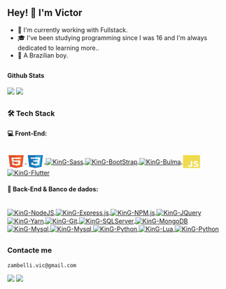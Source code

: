 ## Hey! 👋 I'm Victor

- 💼 I'm currently working with Fullstack.
- 🎓 I've been studying programming since I was 16 and I'm always dedicated to learning more..
- 💚 A Brazilian boy.

##

#### Github Stats

<div>
  <img height="180em" src="https://github-readme-stats.vercel.app/api?username=victorzambelli&show_icons=true&theme=dark&include_all_commits=true&count_private=true"/>
  <img height="180em" src="https://github-readme-stats.vercel.app/api/top-langs/?username=victorzambelli&layout=compact&langs_count=16&theme=dark"/>
</div>

##

### 🛠 Tech Stack

#### 💻 Front-End:

<div style="display: inline_block"><br>
  <a href="https://developer.mozilla.org/pt-BR/docs/Web/HTML">
    <img align="center" alt="KinG-HTML" height="30" width="40" src="https://raw.githubusercontent.com/devicons/devicon/master/icons/html5/html5-original.svg">
  </a>
  
  <a href="https://developer.mozilla.org/pt-BR/docs/Web/CSS">
    <img align="center" alt="KinG-CSS" height="30" width="40" src="https://raw.githubusercontent.com/devicons/devicon/master/icons/css3/css3-original.svg">
  </a>
  
  <a href="https://sass-lang.com/documentation/">
    <img align="center" alt="KinG-Sass" height="30" width="40" src="https://cdn.jsdelivr.net/gh/devicons/devicon/icons/sass/sass-original.svg">
  </a>
  
  <a href="https://getbootstrap.com/docs/4.1/getting-started/introduction/">
    <img align="center" alt="KinG-BootStrap" height="30" width="40" src="https://cdn.jsdelivr.net/gh/devicons/devicon/icons/bootstrap/bootstrap-original.svg">
  </a>
  
  <a href="https://bulma.io/documentation/">
    <img align="center" alt="KinG-Bulma" height="30" width="40" src="https://cdn.jsdelivr.net/gh/devicons/devicon/icons/bulma/bulma-plain.svg">
  </a>
  
  <a href="https://developer.mozilla.org/pt-BR/docs/Web/JavaScript">
    <img align="center" alt="KinG-JavaScript" height="30" width="40" src="https://raw.githubusercontent.com/devicons/devicon/master/icons/javascript/javascript-plain.svg">
  </a>
  
  <a href="https://docs.flutter.dev/">
    <img align="center" alt="KinG-Flutter" height="30" width="40" src="https://cdn.jsdelivr.net/gh/devicons/devicon/icons/flutter/flutter-original.svg">
  </a>
</div>

#### 🔧 Back-End & Banco de dados:
<div style="display: inline_block"><br>
    <a href="https://nodejs.org/en/docs/">
    <img align="center" alt="KinG-NodeJS" height="30" width="40" src="https://cdn.jsdelivr.net/gh/devicons/devicon/icons/nodejs/nodejs-original.svg">
  </a>
  
  <a href="https://expressjs.com/">
    <img align="center" alt="KinG-Express.js" height="30" width="40" src="https://cdn.jsdelivr.net/gh/devicons/devicon/icons/express/express-original-wordmark.svg">
  </a>
  
  <a href="https://www.npmjs.com/">
    <img align="center" alt="KinG-NPM.js" height="30" width="40" src="https://cdn.jsdelivr.net/gh/devicons/devicon/icons/npm/npm-original-wordmark.svg">
  </a>
  
  <a href="https://api.jquery.com/">
    <img align="center" alt="KinG-JQuery" height="30" width="40" src="https://cdn.jsdelivr.net/gh/devicons/devicon/icons/jquery/jquery-original.svg">
  </a>
  
  <a href="https://classic.yarnpkg.com/lang/en/docs/">
    <img align="center" alt="KinG-Yarn" height="30" width="40" src="https://cdn.jsdelivr.net/gh/devicons/devicon/icons/yarn/yarn-original.svg">
  </a>
  
  <a href="https://git-scm.com/doc">
    <img align="center" alt="KinG-Git" height="30" width="40" src="https://cdn.jsdelivr.net/gh/devicons/devicon/icons/git/git-original.svg">
  </a>
  
  <a href="https://learn.microsoft.com/pt-br/sql/">
    <img align="center" alt="KinG-SQLServer" height="30" width="40" src="https://cdn.jsdelivr.net/gh/devicons/devicon/icons/microsoftsqlserver/microsoftsqlserver-plain.svg">
  </a>
  
  <a href="https://www.mongodb.com/docs/">
    <img align="center" alt="KinG-MongoDB" height="30" width="40" src="https://cdn.jsdelivr.net/gh/devicons/devicon/icons/mongodb/mongodb-original.svg">
  </a>
  
  <a href="https://dev.mysql.com/doc/">
    <img align="center" alt="KinG-Mysql" height="30" width="40" src="https://cdn.jsdelivr.net/gh/devicons/devicon/icons/mysql/mysql-original.svg">
  </a>

  <a href="https://dev.mysql.com/doc/">
    <img align="center" alt="KinG-Mysql" height="30" width="40" src="https://cdn.jsdelivr.net/gh/devicons/devicon/icons/mysql/mysql-original.svg">
  </a>
  
  <a href="https://www.postgresql.org/docs/">
    <img align="center" alt="KinG-Python" height="30" width="40" src="https://cdn.jsdelivr.net/gh/devicons/devicon/icons/postgresql/postgresql-original.svg">
  </a>
  
  <a href="https://www.lua.org/docs.html">
    <img align="center" alt="KinG-Lua" height="30" width="40" src="https://cdn.jsdelivr.net/gh/devicons/devicon/icons/lua/lua-original.svg" />
  </a>
  
  <a href="https://docs.python.org/3/">
    <img align="center" alt="KinG-Python" height="30" width="40" src="https://cdn.jsdelivr.net/gh/devicons/devicon/icons/python/python-original.svg">
  </a>
</div>
  
##
### Contacte me

```{r klippy, echo=FALSE, include=TRUE}
zambelli.vic@gmail.com
```
  
<div>
  <a href="https://www.linkedin.com/in/victor-zambelli" target="_blank"><img src="https://img.shields.io/badge/-LinkedIn-%230077B5?style=for-the-badge&logo=linkedin&logoColor=white" target="_blank"></a>
  <a href="https://victorzambelli.github.io/" target="_blank"><img src="https://img.shields.io/badge/-Portfolio-27272A?style=for-the-badge&logo=dogecoin&logoColor=3b99f6" target="_blank"></a>
</div>
